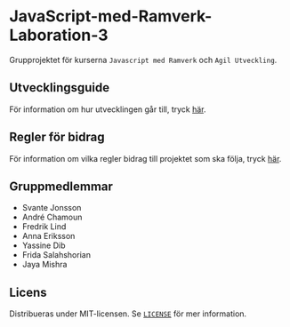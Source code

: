 # JavaScript-med-Ramverk-Laboration-3

Grupprojektet för kurserna `Javascript med Ramverk` och `Agil Utveckling`.

## Utvecklingsguide

För information om hur utvecklingen går till, tryck [här](developmentGuide.md#utvecklingsguide).

## Regler för bidrag

För information om vilka regler bidrag till projektet som ska följa, tryck [här](projectRegulations.md#Bidrags-regler-för-projektet).

## Gruppmedlemmar

-   Svante Jonsson
-   André Chamoun
-   Fredrik Lind
-   Anna Eriksson
-   Yassine Dib
-   Frida Salahshorian
-   Jaya Mishra

## Licens

Distribueras under MIT-licensen. Se [`LICENSE`](LICENSE) för mer information.

